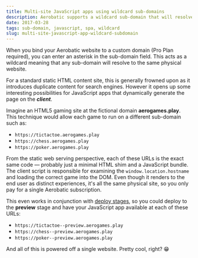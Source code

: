 ```yaml
---
title: Multi-site JavaScript apps using wildcard sub-domains
description: Aerobatic supports a wildcard sub-domain that will resolve all sub-domains to the same website allowing for some interesting JavaScript app options.
date: 2017-03-28
tags: sub-domain, javascript, spa, wildcard
slug: multi-site-javascript-app-wildcard-subdomain
---
```


When you bind your Aerobatic website to a custom domain (Pro Plan required), you can enter an asterisk in the sub-domain field. This acts as a wildcard meaning that any sub-domain will resolve to the same physical website.

For a standard static HTML content site, this is generally frowned upon as it introduces duplicate content for search engines. However it opens up some interesting possibilities for JavaScript apps that dynamically generate the page on the ***client***.

Imagine an HTML5 gaming site at the fictional domain **aerogames.play**. This technique would allow each game to run on a different sub-domain such as:

* `https://tictactoe.aerogames.play`
* `https://chess.aerogames.play`
* `https://poker.aerogames.play`

From the static web serving perspective, each of these URLs is the exact same code &mdash; probably just a minimal HTML shim and a JavaScript bundle. The client script is responsible for examining the `window.location.hostname` and loading the correct game into the DOM. Even though it renders to the end user as distinct experiences, it's all the same physical site, so you only pay for a single Aerobatic subscription.

This even works in conjunction with [deploy stages](/docs/overview/#deploy-stages), so you could deploy to the **preview** stage and have your JavaScript app available at each of these URLs:

* `https://tictactoe--preview.aerogames.play`
* `https://chess--preview.aerogames.play`
* `https://poker--preview.aerogames.play`

And all of this is powered off a single website. Pretty cool, right? 😁
